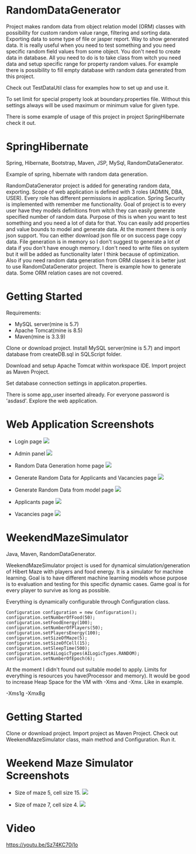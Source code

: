 # RandomDataGenerator
Project makes random data from object relation model (ORM) classes with possibility for custom random value range,
filtering and sorting data. Exporting data to some type of file or jasper report. Way to show generated data. It is 
really useful when you need to test something and you need specific random field values from some object. You 
don't need to create data in database. All you need to do is to take class from witch you need data and setup specific 
range for property random values. For example there is possibility to fill empty database with random data generated 
from this project.

Check out TestDataUtil class for examples how to set up and use it.

To set limit for special property look at boundary.properties file. Without this settings always will be used maximum
or minimum value for given type.

There is some example of usage of this project in project SpringHibernate check it out.


# SpringHibernate
Spring, Hibernate, Bootstrap, Maven, JSP, MySql, RandomDataGenerator.

Example of spring, hibernate with random data generation.

RandomDataGenerator project is added for generating random data, exporting. Scope of web application is defined with 3 roles (ADMIN, DBA, USER).
Every role has different permissions in application. Spring Security is implemented with remember me functionality. Goal of project is to every user have they models definitions from witch they can easily generate specified number of random data. Purpose of this is when you want to test something and you need a lot of data for that. You can easily add properties and value bounds to model and generate data. At the moment there is only json support. You can either download json file or on success page copy data. File generation is in memory so I don't suggest to generate a lot of data if you don't have enough memory. I don't need to write files on system but it will be added as functionality later I think because of optimization. Also if you need random data generation from ORM classes it is better just to use RandomDataGenerator project. There is example how to generate data. Some ORM relation cases are not covered.

# Getting Started

Requirements: 
* MySQL server(mine is 5.7)
* Apache Tomcat(mine is 8.5)
* Maven(mine is 3.3.9)


Clone or download project. Install MySQL server(mine is 5.7) and import database from createDB.sql in SQLScript folder.

Download and setup Apache Tomcat within workspace IDE. Import project as Maven Project.

Set database connection settings in applicaton.properties.

There is some app_user inserted already. For everyone password is 'asdasd'. Explore the web application.

# Web Application Screenshots

* Login page
![](SpringHibernate/images/login.png)

* Admin panel
![](SpringHibernate/images/admin_panel.png)

* Random Data Generation home page
![](SpringHibernate/images/rdg_home.png)

* Generate Random Data for Applicants and Vacancies page
![](SpringHibernate/images/rdg_random_data.png)

* Generate Random Data from model page
![](SpringHibernate/images/rdg_random_generator.png)

* Applicants page
![](SpringHibernate/images/applicants.png)

* Vacancies page
![](SpringHibernate/images/vacancies.png)

# WeekendMazeSimulator
Java, Maven, RandomDataGenerator.

WeekendMazeSimulator project is used for dynamical simulation/generation of Hibert Maze with players and food energy. 
It is a simulator for machine learning. Goal is to have different machine learning models whose purpose is to evaluation and testing for this specific dynamic cases. 
Game goal is for every player to survive as long as possible.
    
Everything is dynamically configurable through Configuration class.
    
    Configuration configuration = new Configuration();
    configuration.setNumberOfFood(50);
    configuration.setFoodEnergy(100);
    configuration.setNumberOfPlayers(50);
    configuration.setPlayersEnergy(100);
    configuration.setSizeOfMaze(5);
    configuration.setSizeOfCell(15);
    configuration.setSleepTime(500);
    configuration.setAiLogicTypes(AILogicTypes.RANDOM);
    configuration.setNumberOfEpoch(6);

At the moment I didn't found out suitable model to apply. 
Limits for everything is resources you have(Processor and memory).
It would be good to increase Heap Space for the VM with -Xms and -Xmx. Like in example.
 
-Xms1g -Xmx8g 

# Getting Started

Clone or download project. Import project as Maven Project. 
Check out WeekendMazeSimulator class, main method and Configuration.
Run it.

# Weekend Maze Simulator Screenshots

* Size of maze 5, cell size 15.
![](WeekendMazeSimulator/images/WeekendMazeSimulator1.png)

* Size of maze 7, cell size 4.
![](WeekendMazeSimulator/images/WeekendMazeSimulator2.png)

# Video
https://youtu.be/Sz74KC70j1o
